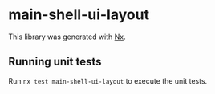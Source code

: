 # main-shell-ui-layout

This library was generated with [Nx](https://nx.dev).

## Running unit tests

Run `nx test main-shell-ui-layout` to execute the unit tests.
